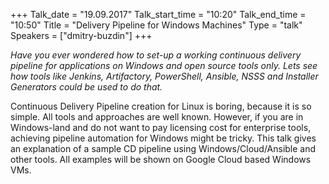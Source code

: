 +++
Talk_date = "19.09.2017"
Talk_start_time = "10:20"
Talk_end_time = "10:50"
Title = "Delivery Pipeline for Windows Machines"
Type = "talk"
Speakers = ["dmitry-buzdin"]
+++

<p><em>Have you ever wondered how to set-up a working continuous delivery pipeline for applications on Windows and open source tools only. Lets see how tools like Jenkins, Artifactory, PowerShell, Ansible, NSSS and Installer Generators could be used to do that.</em></p>

<p>Continuous Delivery Pipeline creation for Linux is boring, because it is so simple. All tools and approaches are well known. However, if you are in Windows-land and do not want to pay licensing cost for enterprise tools, achieving pipeline automation for Windows might be tricky. This talk gives an explanation of a sample CD pipeline using Windows/Cloud/Ansible and other tools. All examples will be shown on Google Cloud based Windows VMs.</p>